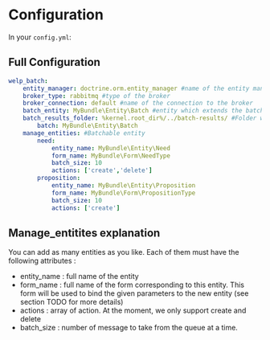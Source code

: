 # Configuration

In your `config.yml`:

## Full Configuration

```yaml
welp_batch:
    entity_manager: doctrine.orm.entity_manager #name of the entity manager service
    broker_type: rabbitmq #type of the broker
    broker_connection: default #name of the connection to the broker
    batch_entity: MyBundle\Entity\Batch #entity which extends the batch Model
    batch_results_folder: %kernel.root_dir%/../batch-results/ #Folder where we store the results files
        batch: MyBundle\Entity\Batch
    manage_entities: #Batchable entity
        need:
            entity_name: MyBundle\Entity\Need
            form_name: MyBundle\Form\NeedType
            batch_size: 10
            actions: ['create','delete']
        proposition:
            entity_name: MyBundle\Entity\Proposition
            form_name: MyBundle\Form\PropositionType
            batch_size: 10
            actions: ['create']
```

## Manage_entitites explanation

You can add as many entities as you like. Each of them must have the following attributes :

* entity_name : full name of the entity
* form_name : full name of the form corresponding to this entity. This form will be used to bind the given parameters to the new entity (see section TODO for more details)
* actions : array of action. At the moment, we only support create and delete
* batch_size : number of message to take from the queue at a time.
